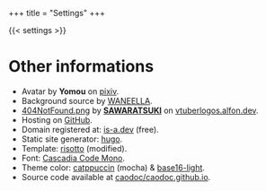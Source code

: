 +++
title = "Settings"
+++

{{< settings >}}


# Other informations

+ Avatar by **Yomou** on [pixiv](https://www.pixiv.net/en/users/25572824).
+ Background source by [WANEELLA](https://waneella.tumblr.com/).
+ [404NotFound.png](/media/404NotFound.png) by **[SAWARATSUKI](https://vtuberlogos.alfon.dev/SAWARATSUKI)** on [vtuberlogos.alfon.dev](https://vtuberlogos.alfon.dev/).
+ Hosting on [GitHub](https://pages.github.com).
+ Domain registered at: [is-a.dev](https://is-a.dev) (free).
+ Static site generator: [hugo](https://gohugo.io).
+ Template: [risotto](https://github.com/joeroe/risotto) (modified).
+ Font: [Cascadia Code Mono](https://github.com/microsoft/cascadia-code).
+ Theme color:
[catppuccin](https://github.com/catppuccin/catppuccin) (mocha)
& [base16-light](/css/palettes/base16-light.css).
+ Source code available at [caodoc/caodoc.github.io](https://github.com/caodoc/caodoc.github.io).